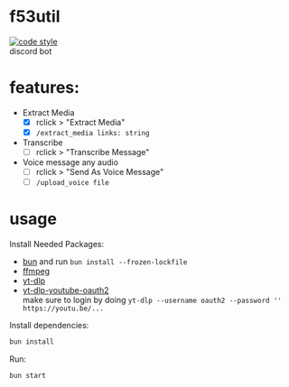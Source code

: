 # f53util 
[![code style](https://antfu.me/badge-code-style.svg)](https://github.com/antfu/eslint-config) \
discord bot

# features:
- Extract Media
  - [x] rclick > "Extract Media"
  - [x] `/extract_media links: string`
- Transcribe
  - [ ] rclick > "Transcribe Message"
- Voice message any audio
  - [ ] rclick > "Send As Voice Message"
  - [ ] `/upload_voice file`

# usage
Install Needed Packages:
- [bun](https://bun.sh/) and run `bun install --frozen-lockfile`
- [ffmpeg](https://www.ffmpeg.org/download.html)
- [yt-dlp](https://github.com/yt-dlp/yt-dlp/wiki/Installation)
- [yt-dlp-youtube-oauth2](https://github.com/coletdjnz/yt-dlp-youtube-oauth2?tab=readme-ov-file#installation) \
  make sure to login by doing `yt-dlp --username oauth2 --password '' https://youtu.be/...`

Install dependencies:
```bash
bun install
```

Run:
```bash
bun start
```
